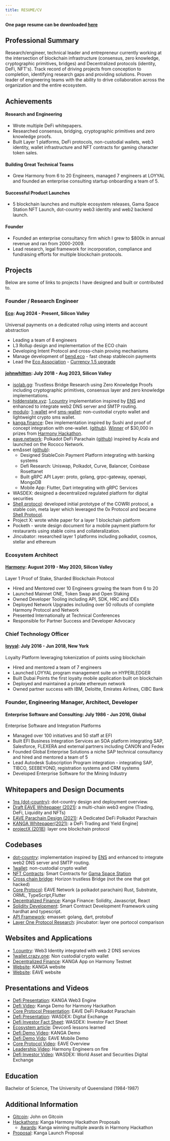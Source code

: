 ```yaml
---
title: RESUME/CV
---
```


**One page resume can be downloaded [here](../assets/images/john.pdf)**

## Professional Summary

Research/engineer, technical leader and entrepreneur currently working at the intersection of blockchain infrastructure (consensus, zero knowledge, cryptographic primitives, bridges) and Decentralized protocols (identity, DeFi, NFT's). Track record of driving projects from conception to completion, identifying research gaps and providing solutions. Proven leader of engineering teams with the ability to drive collaboration across the organization and the entire ecosystem.

## Achievements

#### Research and Engineering

- Wrote multiple DeFi whitepapers.
- Researched consensus, bridging, cryptographic primitives and zero knowledge proofs.
- Built Layer 1 platforms, DeFi protocols, non-custodial wallets, web3 identity, wallet infrastructure and NFT contracts for gaming character token sales.

#### Building Great Technical Teams

- Grew Harmony from 6 to 20 Engineers, managed 7 engineers at LOYYAL and founded an enterprise consulting startup onboarding a team of 5.

#### Successful Product Launches

- 5 blockchain launches and multiple ecosystem releases, Gama Space Station NFT Launch, dot-country web3 identity and web2 backend launch.

#### Founder

- Founded an enterprise consultancy firm which I grew to $800k in annual revenue and ran from 2000-2009.
- Lead research, legal framework for incorporation, compliance and fundraising efforts for multiple blockchain protocols.

## Projects

Below are some of links to projects I have designed and built or contributed to.

### Founder / Research Engineer

#### [Eco](https://eco.com): Aug 2024 - Present, Silicon Valley

Universal payments on a dedicated rollup using intents and account abstraction

- Leading a team of 8 engineers
- L3 Rollup design and implementation of the ECO chain
- Developing Intent Protocol and cross-chain proving mechanisms
- Manage development of [bend.eco](https://bend.eco) - fast cheap stablecoin payments
- Lead the [Eco Association](https://github.com/eco-association) - [Currency 1.5 upgrade](https://github.com/eco-association/currency-1.5)

#### [johnwhitton](https://johnwhitton.com): July 2018 - Aug 2023, Silicon Valley

- [isolab.gg](https://github.com/isolab-gg/isolab.gg): Trustless Bridge Research using Zero Knowledge Proofs including cryptographic primitives, consensus layer and zero knowledge implementations.
- [hiddenstate.xyz](https://hiddenstate.xyz/): [1.country](https://github.com/harmony-one/1ns-docs) implementation inspired by [ENS](https://ens.domains/) and enhanced to integrate web2 DNS server and SMTP routing.
- [modulo](https://modulo.so/): [1-wallet](https://github.com/polymorpher/one-wallet) and [sms-wallet](https://github.com/polymorpher/sms-wallet): non-custodial crypto wallet and lightweight crypto sms wallet.
- [kanga.finance](https://kanga.finance/): Dex implementation inspired by Sushi and proof of concept integration with one-wallet. ([github](https://github.com/kangafinance)). [Winner](https://docs.google.com/presentation/d/1ZGrbKSaAdtzvMzVh0EVFBfUvA4SqiAeYVXGhJN7Orbs/edit#slide=id.g48989ac23a_0_0) of $30,000 in prizes from [Harmony Hackathon](https://bounties.gitcoin.co/hackathon/harmony-defi/onboard).
- [eave.network](https://eave.network/): Polkadot DeFi Parachain ([github](https://github.com/EaveNetwork)) inspired by Acala and launched on the Rococo Network.
- em∆sset ([github](https://github.com/emasset)):
  - Designed StableCoin Payment Platform integrating with banking systems
  - Defi Research: Uniswap, Polkadot, Curve, Balancer, Coinbase Rosettanet
  - Built gRPC API Layer: proto, golang, grpc-gateway, openapi, MongoDB
  - Mobile App: Flutter, Dart integrating with gRPC Services
- WASDEX: designed a decentralized regulated platform for digital securities
- [Shell protocol](https://shellprotocol.io/): developed initial prototype of the COWRI protocol, a stable coin, meta layer which leveraged the 0x Protocol and became [Shell Protocol](https://shellprotocol.io/).
- Project X: wrote white paper for a layer 1 blockchain platform
- Pocketh - wrote design document for a mobile payment platform for restaurants using stable coins and collateralization.
- Jincubator: researched layer 1 platforms including polkadot, cosmos, stellar and ethereum

### Ecosystem Architect

#### [Harmony](https://www.harmony.one/): August 2019 - May 2020, Silicon Valley

Layer 1 Proof of Stake, Sharded Blockchain Protocol

- Hired and Mentored over 10 Engineers growing the team from 6 to 20
- Launched Mainnet ONE, Token Swap and Open Staking
- Owned Developer Tooling including API, SDK, HRC and IDEs
- Deployed Network Upgrades including over 50 rollouts of complete Harmony Protocol and Network
- Presented Internationally at Technical Conferences
- Responsible for Partner Success and Developer Advocacy

### Chief Technology Officer

#### [loyyal](https://loyyal.com/): July 2016 - Jun 2018, New York

Loyalty Platform leveraging tokenization of points using blockchain

- Hired and mentored a team of 7 engineers
- Launched LOYYAL program management suite on HYPERLEDGER
- Built Dubai Points the first loyalty mobile application built on blockchain
- Deployed and maintained a private ethereum network
- Owned partner success with IBM, Deloitte, Emirates Airlines, CIBC Bank

### Founder, Engineering Manager, Architect, Developer

#### Enterprise Software and Consulting: July 1986 - Jun 2016, Global

Enterprise Software and Integration Platforms

- Managed over 100 initiatives and 50 staff at EFI
- Built EFI Business Integration Services an SOA platform integrating SAP, Salesforce, FLEXERA and external partners including CANON and Fedex
- Founded Global Enterprise Solutions a niche SAP technical consultancy and hired and mentored a team of 5
- Lead Autodesk Subscription Program integration - integrating SAP, TIBCO, SEEBEYOND, registration systems and CRM systems
- Developed Enterprise Software for the Mining Industry

## Whitepapers and Design Documents

- [1ns (dot-country)](https://github.com/harmony-one/1ns-docs): dot-country design and deployment overview.
- [Draft EAVE Whitepaper (2021)](./../assets/images/DraftEAVEWhitepaper.pdf): a multi-chain web3 engine (Trading, DeFi, Liquidity and NFTs)
- [EAVE Parachain Design (2021)](./../assets/images/EAVEParachainDesign.pdf): A Dedicated DeFi Polkadot Parachain
- [KANGA Whitepaper(2021)](./../assets/images/KANGAWhitepaper.pdf): a DeFi Trading and Yield Engine]
- [projectX (2018)](./../assets/images/projectX.pdf): layer one blockchain protocol

## Codebases

- [dot-country](https://github.com/jw-1ns): implementation inspired by [ENS](https://ens.domains/) and enhanced to integrate web2 DNS server and SMTP routing.
- [1wallet](https://github.com/polymorpher/one-wallet/tree/master/code/test): non-custodial crypto wallet
- [NFT Contracts](https://github.com/gamaspacestation/contracts): Smart Contracts for [Gama Space Station](https://opensea.io/collection/gamaspacestation)
- [Cross chain bridge](https://github.com/johnwhitton/horizon/tree/refactorV2/docs): Horizon trustless Bridge (not the one that got hacked)
- [Core Protocol](https://github.com/EaveNetwork): EAVE Network (a polkadot parachain) Rust, Substrate, ORML, TypeScript,Flutter
- [Decentralized Finance](https://github.com/kangafinance): Kanga Finance: Solidity, Javascript, React
- [Solidity Development](https://github.com/johnwhitton/bc_template): Smart Contract Development Framework using hardhat and typescript.
- [API Framework](https://github.com/emasset): emasset: golang, dart, protobuf
- [Layer One Protocol Research](https://github.com/johnwhitton/blockchain-eval/blob/master/substrate.md): jincubator: layer one portocol comparison

## Websites and Applications

- [1.country](https://1.country/): Web3 Identity integrated with web 2 DNS services
- [1wallet.crazy.one](https://1wallet.crazy.one/create): Non custodial crypto wallet
- [Decentralized Finance](https://demo.kanga.finance): KANGA App on Harmony Testnet
- [Website](https://kanga.finance): KANGA website
- [Website](https://eave.network): EAVE website

## Presentations and Videos

- [Defi Presentation](https://deck.kanga.finance): KANGA Web3 Engine
- [Defi Video](https://www.youtube.com/3wxAbe0GzA0): Kanga Demo for Harmony Hackathon
- [Core Protocol Presentation](/../assets/images/EAVEOverview.pdf): EAVE DeFi Polkadot Parachain
- [Defi Presentation](/../assets/images/WASDEXOverview.pd): WASDEX: Digital Exchange
- [Defi Investor Fact Sheet](/../assets/images/wasdex.pdf): WASDEX: Investor Fact Sheet
- [Ecosystem article](https://medium.com/harmony-one/devcon-4ee34426530c): Devcon5 lessons learned
- [Defi Demo Video](https://youtube.kanga.finance): KANGA Demo
- [Defi Demo Vido](https://youtu.be/vk0e6s_2H0w): EAVE Mobile Demo
- [Core Protocol Video](https://youtu.be/HFo6c32qoyI): EAVE Overview
- [Leadership Video](https://youtu.be/easABjC4gIY): Harmony Engineers on fire
- [Defi Investor Video](https://youtu.be/iB1wWl5vWTk): WASDEX: World Asset and Securities Digital Exchange

## Education

Bachelor of Science, The University of Queensland (1984-1987)

## Additional Information

- [Gitcoin](https://gitcoin.co/johnwhitton): John on Gitcoin
- [Hackathons](https://gitcoin.co/johnwhitton/hackathons): Kanga Harmony Hackathon Proposals
  - [Awards](https://docs.google.com/presentation/d/1ZGrbKSaAdtzvMzVh0EVFBfUvA4SqiAeYVXGhJN7Orbs/edit?usp=sharing): Kanga winning multiple awards in Harmony Hackathon
- [Proposal](https://talk.harmony.one/t/kanga-launch-proposal/8283): Kanga Launch Proposal
